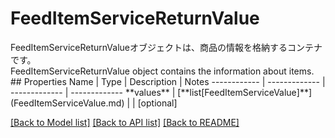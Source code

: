 # FeedItemServiceReturnValue

<div lang=\"ja\">FeedItemServiceReturnValueオブジェクトは、商品の情報を格納するコンテナです。</div> <div lang=\"en\">FeedItemServiceReturnValue object contains the information about items.</div> 
## Properties
Name | Type | Description | Notes
------------ | ------------- | ------------- | -------------
**values** | [**list[FeedItemServiceValue]**](FeedItemServiceValue.md) |  | [optional] 

[[Back to Model list]](../README.md#documentation-for-models) [[Back to API list]](../README.md#documentation-for-api-endpoints) [[Back to README]](../README.md)


